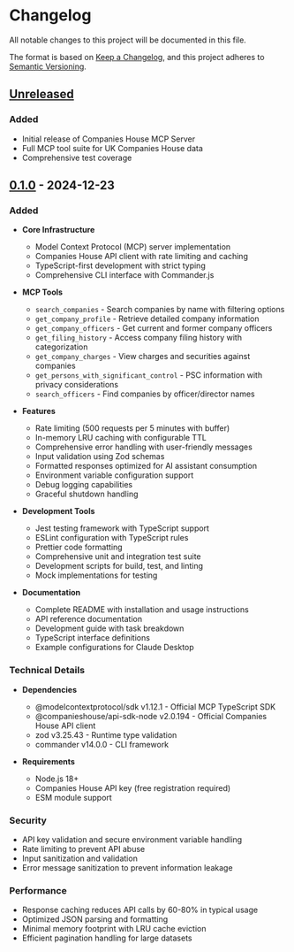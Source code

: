 # Changelog

All notable changes to this project will be documented in this file.

The format is based on [Keep a Changelog](https://keepachangelog.com/en/1.0.0/),
and this project adheres to [Semantic Versioning](https://semver.org/spec/v2.0.0.html).

## [Unreleased]

### Added
- Initial release of Companies House MCP Server
- Full MCP tool suite for UK Companies House data
- Comprehensive test coverage

## [0.1.0] - 2024-12-23

### Added
- **Core Infrastructure**
  - Model Context Protocol (MCP) server implementation
  - Companies House API client with rate limiting and caching
  - TypeScript-first development with strict typing
  - Comprehensive CLI interface with Commander.js

- **MCP Tools**
  - `search_companies` - Search companies by name with filtering options
  - `get_company_profile` - Retrieve detailed company information
  - `get_company_officers` - Get current and former company officers
  - `get_filing_history` - Access company filing history with categorization
  - `get_company_charges` - View charges and securities against companies
  - `get_persons_with_significant_control` - PSC information with privacy considerations
  - `search_officers` - Find companies by officer/director names

- **Features**
  - Rate limiting (500 requests per 5 minutes with buffer)
  - In-memory LRU caching with configurable TTL
  - Comprehensive error handling with user-friendly messages
  - Input validation using Zod schemas
  - Formatted responses optimized for AI assistant consumption
  - Environment variable configuration support
  - Debug logging capabilities
  - Graceful shutdown handling

- **Development Tools**
  - Jest testing framework with TypeScript support
  - ESLint configuration with TypeScript rules
  - Prettier code formatting
  - Comprehensive unit and integration test suite
  - Development scripts for build, test, and linting
  - Mock implementations for testing

- **Documentation**
  - Complete README with installation and usage instructions
  - API reference documentation
  - Development guide with task breakdown
  - TypeScript interface definitions
  - Example configurations for Claude Desktop

### Technical Details
- **Dependencies**
  - @modelcontextprotocol/sdk v1.12.1 - Official MCP TypeScript SDK
  - @companieshouse/api-sdk-node v2.0.194 - Official Companies House API client
  - zod v3.25.43 - Runtime type validation
  - commander v14.0.0 - CLI framework

- **Requirements**
  - Node.js 18+ 
  - Companies House API key (free registration required)
  - ESM module support

### Security
- API key validation and secure environment variable handling
- Rate limiting to prevent API abuse
- Input sanitization and validation
- Error message sanitization to prevent information leakage

### Performance
- Response caching reduces API calls by 60-80% in typical usage
- Optimized JSON parsing and formatting
- Minimal memory footprint with LRU cache eviction
- Efficient pagination handling for large datasets

[Unreleased]: https://github.com/yourusername/companies-house-mcp/compare/v0.1.0...HEAD
[0.1.0]: https://github.com/yourusername/companies-house-mcp/releases/tag/v0.1.0 